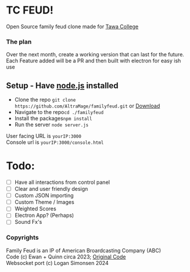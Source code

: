 # TC FEUD!
Open Source family feud clone made for [Tawa College](https://www.tawacollege.school.nz/ "Not affilated.")

### The plan
Over the next month, create a working version that can last for the future. Each Feature added will be a PR and then built with electron for easy ish use

## Setup - Have [node.js](https://nodejs.org/en/download/package-manager "Download Nodejs here") installed
- Clone the repo ```git clone https://github.com/AltraMage/familyfeud.git``` or [Download](https://github.com/AltraMage/familyfeud/archive/refs/heads/main.zip)
- Navigate to the repo```cd ./familyfeud```
- Install the packages```npm install```
- Run the server ```node server.js```

User facing URL is ```yourIP:3000```  
Console url is ```yourIP:3000/console.html```

# Todo:
- [ ] Have all interactions from control panel
- [ ] Clear and user friendly design
- [ ] Custom JSON importing
- [ ] Custom Theme / Images
- [ ] Weighted Scores
- [ ] Electron App? (Perhaps)
- [ ] Sound Fx's

### Copyrights
Family Feud is an IP of American Broardcasting Company (ABC)  
Code (c) Ewan + Quinn circa 2023; [Original Code](https://github.com/Limaconlime/limaconlime.github.io/tree/master/tc-feud)  
Websocket port (c) Logan Simonsen 2024